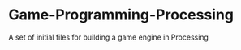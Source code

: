 Game-Programming-Processing
===========================

A set of initial files for building a game engine in Processing
